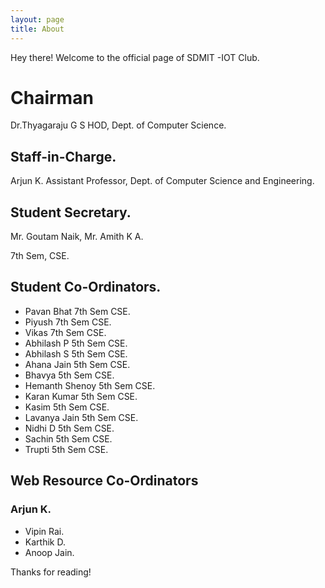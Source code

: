 ```yaml
---
layout: page
title: About
---
```


<p class="message">
  Hey there! Welcome to the official page of SDMIT -IOT Club.
</p>

# Chairman  
Dr.Thyagaraju G S
HOD, Dept. of Computer Science.

## Staff-in-Charge.
Arjun K.
Assistant Professor, Dept. of Computer Science and Engineering.

## Student Secretary.
Mr. Goutam Naik, Mr. Amith K A.  

7th Sem, CSE.

## Student Co-Ordinators.
* Pavan Bhat              7th Sem CSE.
* Piyush                  7th Sem CSE.
* Vikas                   7th Sem CSE.
* Abhilash P              5th Sem CSE.
* Abhilash S              5th Sem CSE.
* Ahana Jain              5th Sem CSE.
* Bhavya 	              5th Sem CSE.
* Hemanth Shenoy          5th Sem CSE.
* Karan Kumar             5th Sem CSE.
* Kasim 	              5th Sem CSE.
* Lavanya Jain            5th Sem CSE.
* Nidhi D		          5th Sem CSE.
* Sachin                  5th Sem CSE.
* Trupti 		          5th Sem CSE.

## Web Resource Co-Ordinators  
### Arjun K.
* Vipin Rai.
* Karthik D.
* Anoop Jain.


Thanks for reading!
